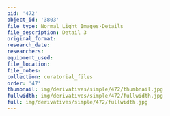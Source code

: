 ```yaml
---
pid: '472'
object_id: '3803'
file_type: Normal Light Images›Details
file_description: Detail 3
original_format:
research_date:
researchers:
equipment_used:
file_location:
file_notes:
collection: curatorial_files
order: '47'
thumbnail: img/derivatives/simple/472/thumbnail.jpg
fullwidth: img/derivatives/simple/472/fullwidth.jpg
full: img/derivatives/simple/472/fullwidth.jpg
---
```

